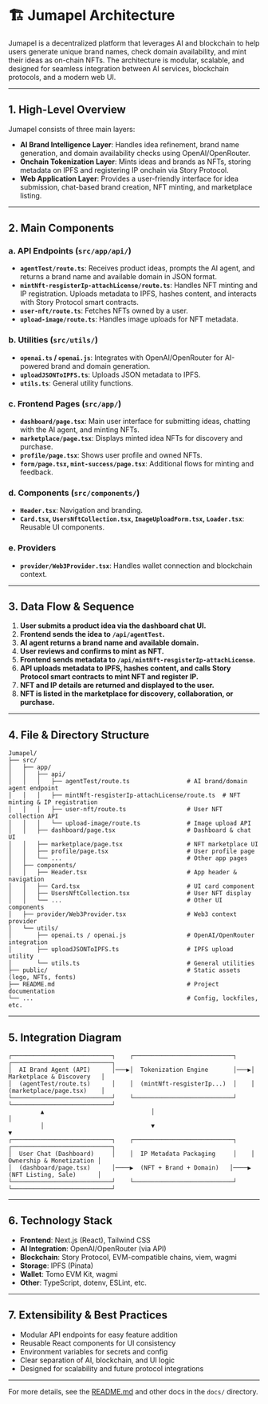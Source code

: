 # 🏗 Jumapel Architecture

Jumapel is a decentralized platform that leverages AI and blockchain to help users generate unique brand names, check domain availability, and mint their ideas as on-chain NFTs. The architecture is modular, scalable, and designed for seamless integration between AI services, blockchain protocols, and a modern web UI.

---

## 1. High-Level Overview

Jumapel consists of three main layers:

- **AI Brand Intelligence Layer**: Handles idea refinement, brand name generation, and domain availability checks using OpenAI/OpenRouter.
- **Onchain Tokenization Layer**: Mints ideas and brands as NFTs, storing metadata on IPFS and registering IP onchain via Story Protocol.
- **Web Application Layer**: Provides a user-friendly interface for idea submission, chat-based brand creation, NFT minting, and marketplace listing.

---

## 2. Main Components

### a. API Endpoints (`src/app/api/`)
- **`agentTest/route.ts`**: Receives product ideas, prompts the AI agent, and returns a brand name and available domain in JSON format.
- **`mintNft-resgisterIp-attachLicense/route.ts`**: Handles NFT minting and IP registration. Uploads metadata to IPFS, hashes content, and interacts with Story Protocol smart contracts.
- **`user-nft/route.ts`**: Fetches NFTs owned by a user.
- **`upload-image/route.ts`**: Handles image uploads for NFT metadata.

### b. Utilities (`src/utils/`)
- **`openai.ts` / `openai.js`**: Integrates with OpenAI/OpenRouter for AI-powered brand and domain generation.
- **`uploadJSONToIPFS.ts`**: Uploads JSON metadata to IPFS.
- **`utils.ts`**: General utility functions.

### c. Frontend Pages (`src/app/`)
- **`dashboard/page.tsx`**: Main user interface for submitting ideas, chatting with the AI agent, and minting NFTs.
- **`marketplace/page.tsx`**: Displays minted idea NFTs for discovery and purchase.
- **`profile/page.tsx`**: Shows user profile and owned NFTs.
- **`form/page.tsx`, `mint-success/page.tsx`**: Additional flows for minting and feedback.

### d. Components (`src/components/`)
- **`Header.tsx`**: Navigation and branding.
- **`Card.tsx`, `UsersNftCollection.tsx`, `ImageUploadForm.tsx`, `Loader.tsx`**: Reusable UI components.

### e. Providers
- **`provider/Web3Provider.tsx`**: Handles wallet connection and blockchain context.

---

## 3. Data Flow & Sequence

1. **User submits a product idea via the dashboard chat UI.**
2. **Frontend sends the idea to `/api/agentTest`.**
3. **AI agent returns a brand name and available domain.**
4. **User reviews and confirms to mint as NFT.**
5. **Frontend sends metadata to `/api/mintNft-resgisterIp-attachLicense`.**
6. **API uploads metadata to IPFS, hashes content, and calls Story Protocol smart contracts to mint NFT and register IP.**
7. **NFT and IP details are returned and displayed to the user.**
8. **NFT is listed in the marketplace for discovery, collaboration, or purchase.**

---

## 4. File & Directory Structure

```plaintext
Jumapel/
├── src/
│   ├── app/
│   │   ├── api/
│   │   │   ├── agentTest/route.ts                # AI brand/domain agent endpoint
│   │   │   ├── mintNft-resgisterIp-attachLicense/route.ts  # NFT minting & IP registration
│   │   │   ├── user-nft/route.ts                 # User NFT collection API
│   │   │   └── upload-image/route.ts             # Image upload API
│   │   ├── dashboard/page.tsx                    # Dashboard & chat UI
│   │   ├── marketplace/page.tsx                  # NFT marketplace UI
│   │   ├── profile/page.tsx                      # User profile page
│   │   └── ...                                   # Other app pages
│   ├── components/
│   │   ├── Header.tsx                            # App header & navigation
│   │   ├── Card.tsx                              # UI card component
│   │   ├── UsersNftCollection.tsx                # User NFT display
│   │   └── ...                                   # Other UI components
│   ├── provider/Web3Provider.tsx                 # Web3 context provider
│   └── utils/
│       ├── openai.ts / openai.js                 # OpenAI/OpenRouter integration
│       ├── uploadJSONToIPFS.ts                   # IPFS upload utility
│       └── utils.ts                              # General utilities
├── public/                                       # Static assets (logo, NFTs, fonts)
├── README.md                                     # Project documentation
└── ...                                           # Config, lockfiles, etc.
```

---

## 5. Integration Diagram

```
┌────────────────────────────┐    ┌────────────────────────────┐    ┌────────────────────────────┐
│  AI Brand Agent (API)      │───▶│  Tokenization Engine       │───▶│  Marketplace & Discovery   │
│  (agentTest/route.ts)      │    │  (mintNft-resgisterIp...)  │    │  (marketplace/page.tsx)    │
└────────────────────────────┘    └────────────────────────────┘    └────────────────────────────┘
         ▲                              │                                 │
         │                              ▼                                 ▼
┌────────────────────────────┐    ┌────────────────────────────┐    ┌────────────────────────────┐
│  User Chat (Dashboard)     │    │  IP Metadata Packaging     │    │  Ownership & Monetization │
│  (dashboard/page.tsx)      │────▶  (NFT + Brand + Domain)   │────▶  (NFT Listing, Sale)      │
└────────────────────────────┘    └────────────────────────────┘    └────────────────────────────┘
```

---

## 6. Technology Stack

- **Frontend**: Next.js (React), Tailwind CSS
- **AI Integration**: OpenAI/OpenRouter (via API)
- **Blockchain**: Story Protocol, EVM-compatible chains, viem, wagmi
- **Storage**: IPFS (Pinata)
- **Wallet**: Tomo EVM Kit, wagmi
- **Other**: TypeScript, dotenv, ESLint, etc.

---

## 7. Extensibility & Best Practices

- Modular API endpoints for easy feature addition
- Reusable React components for UI consistency
- Environment variables for secrets and config
- Clear separation of AI, blockchain, and UI logic
- Designed for scalability and future protocol integrations

---

For more details, see the [README.md](../README.md) and other docs in the `docs/` directory.
